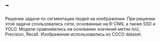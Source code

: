 # -
Решение задачи по сегментации людей на изображении.
При решении этой задачи спользовались сети, основанные на R-CNN, а также SSD и YOLO.
Модели сравнивались на основании значений метик IoU, Precision, Recall.
Изображения использовались из COCO dataset.
